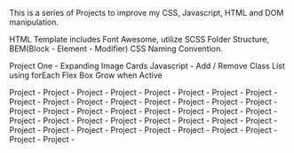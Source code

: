 This is a series of Projects to improve my CSS, Javascript, HTML and DOM manipulation.

HTML Template includes Font Awesome, utilize SCSS Folder Structure, BEM(Block - Element - Modifier) CSS Naming Convention.


Project One - Expanding Image Cards
    Javascript - Add / Remove Class List using forEach
    Flex Box Grow when Active
    




Project -
Project -
Project -
Project -
Project -
Project -
Project -
Project -
Project -
Project -
Project -
Project -
Project -
Project -
Project -
Project -
Project -
Project -
Project -
Project -
Project -
Project -
Project -
Project -
Project -
Project -
Project -
Project -
Project -
Project -
Project -
Project -
Project -
Project -
Project -
Project -
Project -
Project -
Project -
Project -
Project -
Project -

